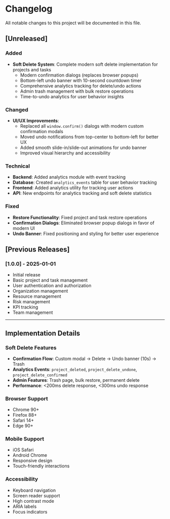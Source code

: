 # Changelog

All notable changes to this project will be documented in this file.

## [Unreleased]

### Added
- **Soft Delete System**: Complete modern soft delete implementation for projects and tasks
  - Modern confirmation dialogs (replaces browser popups)
  - Bottom-left undo banner with 10-second countdown timer
  - Comprehensive analytics tracking for delete/undo actions
  - Admin trash management with bulk restore operations
  - Time-to-undo analytics for user behavior insights

### Changed
- **UI/UX Improvements**: 
  - Replaced all `window.confirm()` dialogs with modern custom confirmation modals
  - Moved undo notifications from top-center to bottom-left for better UX
  - Added smooth slide-in/slide-out animations for undo banner
  - Improved visual hierarchy and accessibility

### Technical
- **Backend**: Added analytics module with event tracking
- **Database**: Created `analytics_events` table for user behavior tracking
- **Frontend**: Added analytics utility for tracking user actions
- **API**: New endpoints for analytics tracking and soft delete statistics

### Fixed
- **Restore Functionality**: Fixed project and task restore operations
- **Confirmation Dialogs**: Eliminated browser popup dialogs in favor of modern UI
- **Undo Banner**: Fixed positioning and styling for better user experience

## [Previous Releases]

### [1.0.0] - 2025-01-01
- Initial release
- Basic project and task management
- User authentication and authorization
- Organization management
- Resource management
- Risk management
- KPI tracking
- Team management

---

## Implementation Details

### Soft Delete Features
- **Confirmation Flow**: Custom modal → Delete → Undo banner (10s) → Trash
- **Analytics Events**: `project_deleted`, `project_delete_undone`, `project_delete_confirmed`
- **Admin Features**: Trash page, bulk restore, permanent delete
- **Performance**: <200ms delete response, <300ms undo response

### Browser Support
- Chrome 90+
- Firefox 88+
- Safari 14+
- Edge 90+

### Mobile Support
- iOS Safari
- Android Chrome
- Responsive design
- Touch-friendly interactions

### Accessibility
- Keyboard navigation
- Screen reader support
- High contrast mode
- ARIA labels
- Focus indicators





